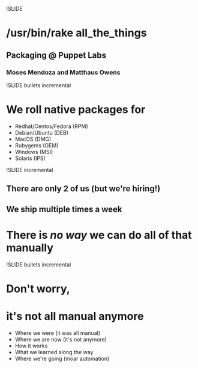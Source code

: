 !SLIDE
# /usr/bin/rake all\_the\_things #
## Packaging @ Puppet Labs ##
### Moses Mendoza and Matthaus Owens ###

!SLIDE bullets incremental
# We roll native packages for #
* Redhat/Centos/Fedora (RPM)
* Debian/Ubuntu (DEB)
* MacOS (DMG)
* Rubygems (GEM)
* Windows (MSI)
* Solaris (IPS)

!SLIDE incremental

## There are only 2 of us (but we're hiring!) ##
## We ship multiple times a week ##
# There is _no way_ we can do all of that manually #

!SLIDE bullets incremental
# Don't worry, #
# it's not all manual anymore #
* Where we were (it was all manual)
* Where we are now (it's not anymore)
* How it works
* What we learned along the way
* Where we're going (moar automation)
